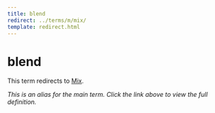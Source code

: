 ```yaml
---
title: blend
redirect: ../terms/m/mix/
template: redirect.html
---
```


# blend

This term redirects to [Mix](../terms/m/mix/).

*This is an alias for the main term. Click the link above to view the full definition.*
